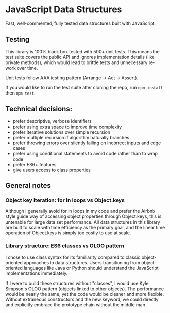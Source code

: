 # JavaScript Data Structures

Fast, well-commented, fully tested data structures built with JavaScript.

## Testing

This library is 100% black box tested with 500+ unit tests. This means the test suite covers the public API and ignores implementation details (like private methods), which would lead to brittle tests and unnecessary re-work over time.

Unit tests follow AAA testing pattern (Arrange -> Act -> Assert).

If you would like to run the test suite after cloning the repo, run `npm install` then `npm test`.

## Technical decisions:
- prefer descriptive, verbose identifiers
- prefer using extra space to improve time complexity
- prefer iterative solutions over simple recursion
- prefer multiple recursion if algorithm naturally branches
- prefer throwing errors over silently failing on incorrect inputs and edge cases
- prefer using conditional statements to avoid code rather than to wrap code
- prefer ES6+ features
- give users access to class properties

## General notes

### Object key iteration: for in loops vs Object.keys

Although I generally avoid for in loops in my code and prefer the Airbnb style guide way of accessing object properties through Object.keys, this is untenable for large data set performance. All data structures in this library are built to scale with time efficiency as the primary goal, and the linear time operation of Object.keys is simply too costly to use at scale.

### Library structure: ES6 classes vs OLOO pattern

I chose to use class syntax for its familiarity compared to classic object-oriented approaches to data structures. Users transitioning from object-oriented languages like Java or Python should understand the JavaScript implementations immediately.

If I were to build these structures without "classes", I would use Kyle Simpson's OLOO pattern (objects linked to other objects). The performance would be nearly the same, yet the code would be cleaner and more flexible. Without extraneous constructors and the new keyword, we could directly and explicitly embrace the prototype chain without the middle man.